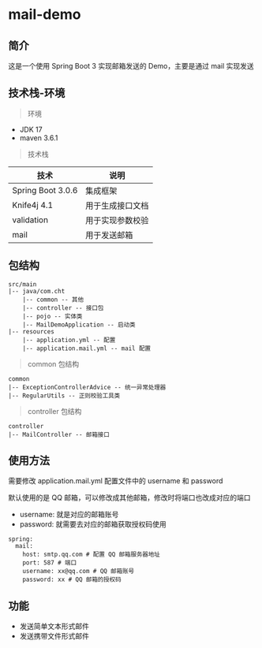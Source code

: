 # mail-demo

## 简介

这是一个使用 Spring Boot 3 实现邮箱发送的 Demo，主要是通过 mail 实现发送

## 技术栈-环境

> 环境

- JDK 17
- maven 3.6.1

> 技术栈

| 技术              | 说明             |
| ----------------- | ---------------- |
| Spring Boot 3.0.6 | 集成框架         |
| Knife4j 4.1       | 用于生成接口文档 |
| validation        | 用于实现参数校验 |
| mail              | 用于发送邮箱     |

## 包结构

```
src/main
|-- java/com.cht
	|-- common -- 其他
	|-- controller -- 接口包
	|-- pojo -- 实体类
	|-- MailDemoApplication -- 启动类
|-- resources
	|-- application.yml -- 配置
	|-- application.mail.yml -- mail 配置
```

> common 包结构

```
common
|-- ExceptionControllerAdvice -- 统一异常处理器
|-- RegularUtils -- 正则校验工具类
```

> controller 包结构

```
controller
|-- MailController -- 邮箱接口
```

## 使用方法

需要修改 application.mail.yml 配置文件中的 username 和 password

默认使用的是 QQ 邮箱，可以修改成其他邮箱，修改时将端口也改成对应的端口

- username: 就是对应的邮箱账号
- password: 就需要去对应的邮箱获取授权码使用

```
spring:
  mail:
    host: smtp.qq.com # 配置 QQ 邮箱服务器地址
    port: 587 # 端口
    username: xx@qq.com # QQ 邮箱账号
    password: xx # QQ 邮箱的授权码
```

## 功能

- 发送简单文本形式邮件
- 发送携带文件形式邮件

